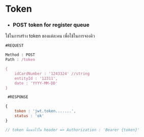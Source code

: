 # Token

- ### POST token for register queue
ใช้ในการสร้าง token ของแต่ละคน เพื่อใช้ในการจองคิว

``` js
#REQUEST 

Method : POST 
Path : /token

{ 
	idCardNumber : '1243324' //string 
	entityId : '12311', 
	date : 'YYYY-MM-DD' 
} 

```

``` js
 #RESPONSE 

{ 
	token : 'jwt.token.......', 
	status : 'ok' 
} 

// token นี้แนบไว้ใน header => Authorization : 'Bearer {token}'
```